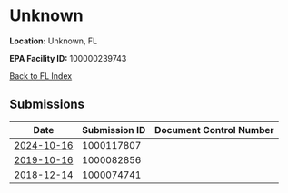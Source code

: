 # Unknown

**Location:** Unknown, FL

**EPA Facility ID:** 100000239743

[Back to FL Index](../../index.md)

## Submissions

| Date | Submission ID | Document Control Number |
|------|--------------|-------------------------|
| [2024-10-16](submissions/1000117807.md) | 1000117807 |  |
| [2019-10-16](submissions/1000082856.md) | 1000082856 |  |
| [2018-12-14](submissions/1000074741.md) | 1000074741 |  |
